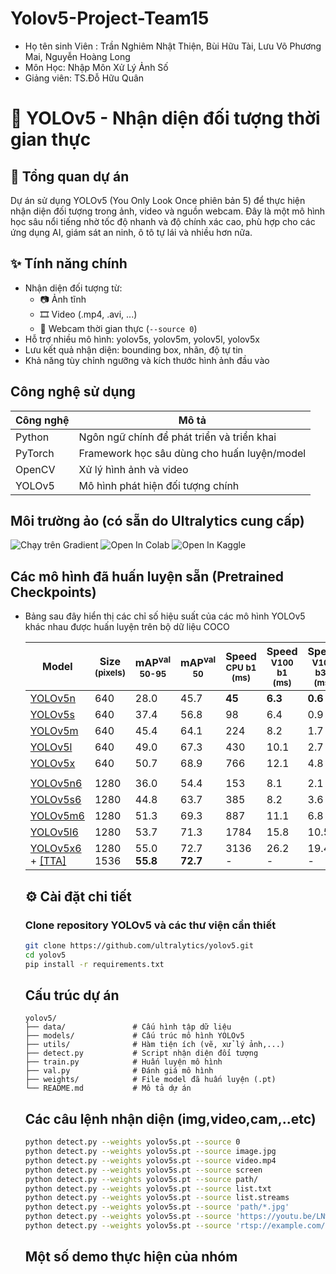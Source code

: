# Yolov5-Project-Team15 
- Họ tên sinh Viên : Trần Nghiêm Nhật Thiện, Bùi Hữu Tài, Lưu Võ Phương Mai, Nguyễn Hoàng Long
- Môn Học: Nhập Môn Xử Lý Ảnh Số
- Giảng viên: TS.Đỗ Hữu Quân
# 🚀 YOLOv5 - Nhận diện đối tượng thời gian thực

## 📌 Tổng quan dự án

Dự án sử dụng YOLOv5 (You Only Look Once phiên bản 5) để thực hiện nhận diện đối tượng trong ảnh, video và nguồn webcam. Đây là một mô hình học sâu nổi tiếng nhờ tốc độ nhanh và độ chính xác cao, phù hợp cho các ứng dụng AI, giám sát an ninh, ô tô tự lái và nhiều hơn nữa.

## ✨ Tính năng chính

- Nhận diện đối tượng từ:
  - 📷 Ảnh tĩnh
  - 🎞️ Video (.mp4, .avi, ...)
  - 🎥 Webcam thời gian thực (`--source 0`)
- Hỗ trợ nhiều mô hình: yolov5s, yolov5m, yolov5l, yolov5x
- Lưu kết quả nhận diện: bounding box, nhãn, độ tự tin
- Khả năng tùy chỉnh ngưỡng và kích thước hình ảnh đầu vào

##  Công nghệ sử dụng

| Công nghệ    | Mô tả                                       |
|--------------|---------------------------------------------|
| Python       | Ngôn ngữ chính để phát triển và triển khai |
| PyTorch      | Framework học sâu dùng cho huấn luyện/model|
| OpenCV       | Xử lý hình ảnh và video                    |
| YOLOv5       | Mô hình phát hiện đối tượng chính          |

## Môi trường ảo (có sẵn do Ultralytics cung cấp)
<img alt="Chạy trên Gradient" src="https://assets.paperspace.io/img/gradient-badge.svg">
<img src="https://camo.githubusercontent.com/96889048f8a9014fdeba2a891f97150c6aac6e723f5190236b10215a97ed41f3/68747470733a2f2f636f6c61622e72657365617263682e676f6f676c652e636f6d2f6173736574732f636f6c61622d62616467652e737667" alt="Open In Colab" data-canonical-src="https://colab.research.google.com/assets/colab-badge.svg" style="max-width: 100%;">
<img src="https://camo.githubusercontent.com/c7135949c5c6882489e68f4af05a78a759460a4db256b86df3097e04419b4d9e/68747470733a2f2f6b6167676c652e636f6d2f7374617469632f696d616765732f6f70656e2d696e2d6b6167676c652e737667" alt="Open In Kaggle" data-canonical-src="https://kaggle.com/static/images/open-in-kaggle.svg" style="max-width: 100%;">

##  Các mô hình đã huấn luyện sẵn (Pretrained Checkpoints)
- Bảng sau đây hiển thị các chỉ số hiệu suất của các mô hình YOLOv5 khác nhau được huấn luyện trên bộ dữ liệu COCO
<markdown-accessiblity-table data-catalyst=""><table tabindex="0">
<thead>
<tr>
<th>Model</th>
<th>Size<br><sup>(pixels)</sup></th>
<th>mAP<sup>val<br>50-95</sup></th>
<th>mAP<sup>val<br>50</sup></th>
<th>Speed<br><sup>CPU b1<br>(ms)</sup></th>
<th>Speed<br><sup>V100 b1<br>(ms)</sup></th>
<th>Speed<br><sup>V100 b32<br>(ms)</sup></th>
<th>Params<br><sup>(M)</sup></th>
<th>FLOPs<br><sup>@640 (B)</sup></th>
</tr>
</thead>
<tbody>
<tr>
<td><a href="https://github.com/ultralytics/yolov5/releases/download/v7.0/yolov5n.pt">YOLOv5n</a></td>
<td>640</td>
<td>28.0</td>
<td>45.7</td>
<td><strong>45</strong></td>
<td><strong>6.3</strong></td>
<td><strong>0.6</strong></td>
<td><strong>1.9</strong></td>
<td><strong>4.5</strong></td>
</tr>
<tr>
<td><a href="https://github.com/ultralytics/yolov5/releases/download/v7.0/yolov5s.pt">YOLOv5s</a></td>
<td>640</td>
<td>37.4</td>
<td>56.8</td>
<td>98</td>
<td>6.4</td>
<td>0.9</td>
<td>7.2</td>
<td>16.5</td>
</tr>
<tr>
<td><a href="https://github.com/ultralytics/yolov5/releases/download/v7.0/yolov5m.pt">YOLOv5m</a></td>
<td>640</td>
<td>45.4</td>
<td>64.1</td>
<td>224</td>
<td>8.2</td>
<td>1.7</td>
<td>21.2</td>
<td>49.0</td>
</tr>
<tr>
<td><a href="https://github.com/ultralytics/yolov5/releases/download/v7.0/yolov5l.pt">YOLOv5l</a></td>
<td>640</td>
<td>49.0</td>
<td>67.3</td>
<td>430</td>
<td>10.1</td>
<td>2.7</td>
<td>46.5</td>
<td>109.1</td>
</tr>
<tr>
<td><a href="https://github.com/ultralytics/yolov5/releases/download/v7.0/yolov5x.pt">YOLOv5x</a></td>
<td>640</td>
<td>50.7</td>
<td>68.9</td>
<td>766</td>
<td>12.1</td>
<td>4.8</td>
<td>86.7</td>
<td>205.7</td>
</tr>
<tr>
<td></td>
<td></td>
<td></td>
<td></td>
<td></td>
<td></td>
<td></td>
<td></td>
<td></td>
</tr>
<tr>
<td><a href="https://github.com/ultralytics/yolov5/releases/download/v7.0/yolov5n6.pt">YOLOv5n6</a></td>
<td>1280</td>
<td>36.0</td>
<td>54.4</td>
<td>153</td>
<td>8.1</td>
<td>2.1</td>
<td>3.2</td>
<td>4.6</td>
</tr>
<tr>
<td><a href="https://github.com/ultralytics/yolov5/releases/download/v7.0/yolov5s6.pt">YOLOv5s6</a></td>
<td>1280</td>
<td>44.8</td>
<td>63.7</td>
<td>385</td>
<td>8.2</td>
<td>3.6</td>
<td>12.6</td>
<td>16.8</td>
</tr>
<tr>
<td><a href="https://github.com/ultralytics/yolov5/releases/download/v7.0/yolov5m6.pt">YOLOv5m6</a></td>
<td>1280</td>
<td>51.3</td>
<td>69.3</td>
<td>887</td>
<td>11.1</td>
<td>6.8</td>
<td>35.7</td>
<td>50.0</td>
</tr>
<tr>
<td><a href="https://github.com/ultralytics/yolov5/releases/download/v7.0/yolov5l6.pt">YOLOv5l6</a></td>
<td>1280</td>
<td>53.7</td>
<td>71.3</td>
<td>1784</td>
<td>15.8</td>
<td>10.5</td>
<td>76.8</td>
<td>111.4</td>
</tr>
<tr>
<td><a href="https://github.com/ultralytics/yolov5/releases/download/v7.0/yolov5x6.pt">YOLOv5x6</a><br>+ <a href="https://docs.ultralytics.com/yolov5/tutorials/test_time_augmentation/" rel="nofollow">[TTA]</a></td>
<td>1280<br>1536</td>
<td>55.0<br><strong>55.8</strong></td>
<td>72.7<br><strong>72.7</strong></td>
<td>3136<br>-</td>
<td>26.2<br>-</td>
<td>19.4<br>-</td>
<td>140.7<br>-</td>
<td>209.8<br>-</td>
</tr>
</tbody>
</table></markdown-accessiblity-table>

## ⚙️ Cài đặt chi tiết

###  Clone repository YOLOv5 và các thư viện cần thiết

```bash
git clone https://github.com/ultralytics/yolov5.git
cd yolov5
pip install -r requirements.txt
```
## Cấu trúc dự án
```plaintext
yolov5/
├── data/               # Cấu hình tập dữ liệu
├── models/             # Cấu trúc mô hình YOLOv5
├── utils/              # Hàm tiện ích (vẽ, xử lý ảnh,...)
├── detect.py           # Script nhận diện đối tượng
├── train.py            # Huấn luyện mô hình
├── val.py              # Đánh giá mô hình
├── weights/            # File model đã huấn luyện (.pt)
└── README.md           # Mô tả dự án
```
## Các câu lệnh nhận diện (img,video,cam,..etc)
```bash
python detect.py --weights yolov5s.pt --source 0                              # webcam
python detect.py --weights yolov5s.pt --source image.jpg                      # image
python detect.py --weights yolov5s.pt --source video.mp4                      # video
python detect.py --weights yolov5s.pt --source screen                         # screenshot
python detect.py --weights yolov5s.pt --source path/                          # directory
python detect.py --weights yolov5s.pt --source list.txt                       # list of images
python detect.py --weights yolov5s.pt --source list.streams                   # list of streams
python detect.py --weights yolov5s.pt --source 'path/*.jpg'                   # glob pattern
python detect.py --weights yolov5s.pt --source 'https://youtu.be/LNwODJXcvt4' # YouTube video
python detect.py --weights yolov5s.pt --source 'rtsp://example.com/media.mp4' # RTSP, RTMP, HTTP stream
```
## Một số demo thực hiện của nhóm
